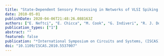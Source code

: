 ```yaml
---
title: "State-Dependent Sensory Processing in Networks of VLSI Spiking Neurons"
date: 2010-05-01
publishDate: 2020-04-06T21:48:26.088163Z
authors: ["E. Neftci", "E. Chicca", "M. Cook", "G. Indiveri", "R. J. Douglas"]
publication_types: ["1"]
abstract: ""
featured: false
publication: "*International Symposium on Circuits and Systems, (ISCAS), 2010*"
doi: "10.1109/ISCAS.2010.5537007"
---
```


